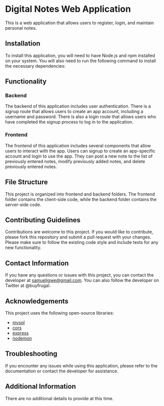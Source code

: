 # Digital Notes Web Application

This is a web application that allows users to register, login, and maintain personal notes.

## Installation

To install this application, you will need to have Node.js and npm installed on your system. You will also need to run the following command to install the necessary dependencies:


## Functionality

### Backend

The backend of this application includes user authentication. There is a signup route that allows users to create an app account, including a username and password. There is also a login route that allows users who have completed the signup process to log in to the application.

### Frontend

The frontend of this application includes several components that allow users to interact with the app. Users can signup to create an app-specific account and login to use the app. They can post a new note to the list of previously entered notes, modify previously added notes, and delete previously entered notes.

## File Structure

This project is organized into frontend and backend folders. The frontend folder contains the client-side code, while the backend folder contains the server-side code.

## Contributing Guidelines

Contributions are welcome to this project. If you would like to contribute, please fork this repository and submit a pull request with your changes. Please make sure to follow the existing code style and include tests for any new functionality.


## Contact Information

If you have any questions or issues with this project, you can contact the developer at samueligwe@gmail.com. You can also follow the developer on Twitter at @buyfrugal.

## Acknowledgements

This project uses the following open-source libraries:

- [mysql](https://www.npmjs.com/package/mysql)
- [cors](https://www.npmjs.com/package/cors)
- [express](https://www.npmjs.com/package/express)
- [nodemon](https://www.npmjs.com/package/nodemon)

## Troubleshooting

If you encounter any issues while using this application, please refer to the documentation or contact the developer for assistance.

## Additional Information

There are no additional details to provide at this time.


